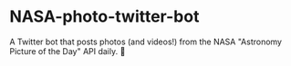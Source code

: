 # NASA-photo-twitter-bot
A Twitter bot that posts photos (and videos!) from the NASA "Astronomy Picture of the Day" API daily. 🌌
